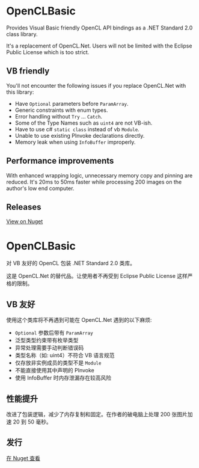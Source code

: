 # OpenCLBasic
Provides Visual Basic friendly OpenCL API bindings as a .NET Standard 2.0 class library.

It's a replacement of OpenCL.Net. Users will not be limited with the Eclipse Public License which is too strict.

## VB friendly
You'll not encounter the following issues if you replace OpenCL.Net with this library:
- Have `Optional` parameters before `ParamArray`.
- Generic constraints with enum types.
- Error handling without `Try` ... `Catch`.
- Some of the Type Names such as `uint4` are not VB-ish.
- Have to use c# `static class` instead of vb `Module`.
- Unable to use existing PInvoke declarations directly.
- Memory leak when using `InfoBuffer` improperly.

## Performance improvements
With enhanced wrapping logic, unnecessary memory copy and pinning are reduced. It's 20ms to 50ms faster while processing 200 images on the author's low end computer.

## Releases
[View on Nuget](https://www.nuget.org/packages/OpenCLBasic/)

# OpenCLBasic
对 VB 友好的 OpenCL 包装 .NET Standard 2.0 类库。

这是 OpenCL.Net 的替代品。让使用者不再受到 Eclipse Public License 这样严格的限制。

## VB 友好
使用这个类库将不再遇到可能在 OpenCL.Net 遇到的以下麻烦:
- `Optional` 参数后带有 `ParamArray`
- 泛型类型约束带有枚举类型
- 异常处理需要手动判断错误码
- 类型名称（如: uint4）不符合 VB 语言规范
- 仅存放非实例成员的类型不是 `Module`
- 不能直接使用其中声明的 PInvoke
- 使用 InfoBuffer 时内存泄漏存在较高风险

## 性能提升
改进了包装逻辑，减少了内存复制和固定。在作者的破电脑上处理 200 张图片加速 20 到 50 毫秒。

## 发行
[在 Nuget 查看](https://www.nuget.org/packages/OpenCLBasic/)
